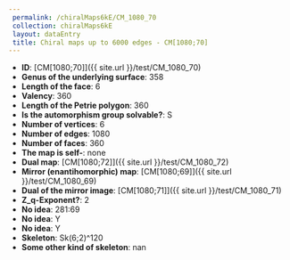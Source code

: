 ```yaml
--- 
 permalink: /chiralMaps6kE/CM_1080_70 
 collection: chiralMaps6kE
 layout: dataEntry
 title: Chiral maps up to 6000 edges - CM[1080;70]
---
```


- **ID**: [CM[1080;70]]({{ site.url }}/test/CM_1080_70)
- **Genus of the underlying surface**: 358
- **Length of the face**: 6
- **Valency**: 360
- **Length of the Petrie polygon**: 360
- **Is the automorphism group solvable?**: S
- **Number of vertices**: 6
- **Number of edges**: 1080
- **Number of faces**: 360
- **The map is self-**: none
- **Dual map**: [CM[1080;72]]({{ site.url }}/test/CM_1080_72)
- **Mirror (enantihomorphic) map**: [CM[1080;69]]({{ site.url }}/test/CM_1080_69)
- **Dual of the mirror image**: [CM[1080;71]]({{ site.url }}/test/CM_1080_71)
- **Z_q-Exponent?**: 2
- **No idea**:  281:69
- **No idea**: Y
- **No idea**: Y
- **Skeleton**: Sk(6;2)^120
- **Some other kind of skeleton**: nan

